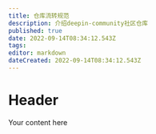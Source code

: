 ```yaml
---
title: 仓库流转规范
description: 介绍deepin-community社区仓库
published: true
date: 2022-09-14T08:34:12.543Z
tags: 
editor: markdown
dateCreated: 2022-09-14T08:34:12.543Z
---
```


# Header
Your content here